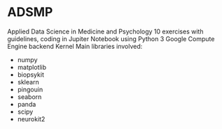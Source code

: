 # ADSMP
Applied Data Science in Medicine and Psychology
10 exercises with guidelines, coding in Jupiter Notebook using Python 3 Google Compute Engine backend Kernel
Main libraries involved:
- numpy
- matplotlib
- biopsykit
- sklearn
- pingouin
- seaborn
- panda
- scipy
- neurokit2
